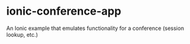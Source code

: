 # ionic-conference-app
An Ionic example that emulates functionality for a conference (session lookup, etc.)
